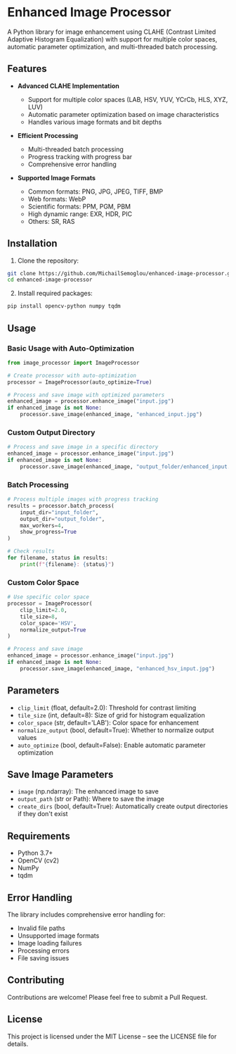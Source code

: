 # Enhanced Image Processor

A Python library for image enhancement using CLAHE (Contrast Limited Adaptive Histogram Equalization) with support for multiple color spaces, automatic parameter optimization, and multi-threaded batch processing.

## Features

- **Advanced CLAHE Implementation**
  - Support for multiple color spaces (LAB, HSV, YUV, YCrCb, HLS, XYZ, LUV)
  - Automatic parameter optimization based on image characteristics
  - Handles various image formats and bit depths

- **Efficient Processing**
  - Multi-threaded batch processing
  - Progress tracking with progress bar
  - Comprehensive error handling

- **Supported Image Formats**
  - Common formats: PNG, JPG, JPEG, TIFF, BMP
  - Web formats: WebP
  - Scientific formats: PPM, PGM, PBM
  - High dynamic range: EXR, HDR, PIC
  - Others: SR, RAS

## Installation

1. Clone the repository:
```bash
git clone https://github.com/MichailSemoglou/enhanced-image-processor.git
cd enhanced-image-processor
```

2. Install required packages:
```bash
pip install opencv-python numpy tqdm
```

## Usage

### Basic Usage with Auto-Optimization

```python
from image_processor import ImageProcessor

# Create processor with auto-optimization
processor = ImageProcessor(auto_optimize=True)

# Process and save image with optimized parameters
enhanced_image = processor.enhance_image("input.jpg")
if enhanced_image is not None:
    processor.save_image(enhanced_image, "enhanced_input.jpg")
```

### Custom Output Directory

```python
# Process and save image in a specific directory
enhanced_image = processor.enhance_image("input.jpg")
if enhanced_image is not None:
    processor.save_image(enhanced_image, "output_folder/enhanced_input.jpg")
```

### Batch Processing

```python
# Process multiple images with progress tracking
results = processor.batch_process(
    input_dir="input_folder",
    output_dir="output_folder",
    max_workers=4,
    show_progress=True
)

# Check results
for filename, status in results:
    print(f"{filename}: {status}")
```

### Custom Color Space

```python
# Use specific color space
processor = ImageProcessor(
    clip_limit=2.0,
    tile_size=8,
    color_space='HSV',
    normalize_output=True
)

# Process and save image
enhanced_image = processor.enhance_image("input.jpg")
if enhanced_image is not None:
    processor.save_image(enhanced_image, "enhanced_hsv_input.jpg")
```

## Parameters

- `clip_limit` (float, default=2.0): Threshold for contrast limiting
- `tile_size` (int, default=8): Size of grid for histogram equalization
- `color_space` (str, default='LAB'): Color space for enhancement
- `normalize_output` (bool, default=True): Whether to normalize output values
- `auto_optimize` (bool, default=False): Enable automatic parameter optimization

## Save Image Parameters

- `image` (np.ndarray): The enhanced image to save
- `output_path` (str or Path): Where to save the image
- `create_dirs` (bool, default=True): Automatically create output directories if they don't exist

## Requirements

- Python 3.7+
- OpenCV (cv2)
- NumPy
- tqdm

## Error Handling

The library includes comprehensive error handling for:
- Invalid file paths
- Unsupported image formats
- Image loading failures
- Processing errors
- File saving issues

## Contributing

Contributions are welcome! Please feel free to submit a Pull Request.

## License

This project is licensed under the MIT License – see the LICENSE file for details.

